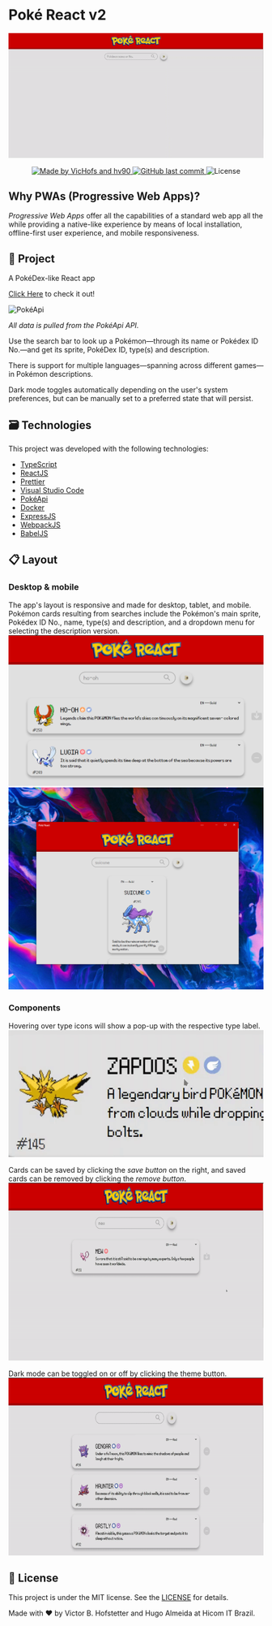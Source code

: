 # Poké React v2

<div display="flex" align="center">
	<img src="https://github.com/VicHofs/poke-react-v2/blob/main/gh_assets/overview.gif" />
</div>
<p align="center">
  <a href="https://www.linkedin.com/in/victor-hofstetter/">
    <img alt="Made by VicHofs and hv90" src="https://img.shields.io/badge/made%20by-VicHofs | hv90-%2304D361">
  </a>

  <a href="https://github.com/VicHofs/poke-react-v2/commits/main">
    <img alt="GitHub last commit" src="https://img.shields.io/github/last-commit/VicHofs/poke-react-v2">
  </a>

  <img alt="License" src="https://img.shields.io/badge/license-MIT-brightgreen">
</p>
<p align="center">

## Why PWAs (Progressive Web Apps)?

_Progressive Web Apps_ offer all the capabilities of a standard web app all the while providing a native-like experience by means of local installation, offline-first user experience, and mobile responsiveness.

## 📝 Project

A PokéDex-like React app

[Click Here][website] to check it out!

<img alt="PokéApi" src="https://pokeapi.co/static/pokeapi_256.888baca4.png">

_All data is pulled from the PokéApi API._

Use the search bar to look up a Pokémon—through its name or Pokédex ID No.—and get its sprite, PokéDex ID, type(s) and description.

There is support for multiple languages—spanning across different games—in Pokémon descriptions.

Dark mode toggles automatically depending on the user's system preferences, but can be manually set to a preferred state that will persist.

## 🗃 Technologies

This project was developed with the following technologies:

- [TypeScript][typescript]
- [ReactJS][reactjs]
- [Prettier][prettier]
- [Visual Studio Code][vs]
- [PokéApi][pokeapi]
- [Docker][docker]
- [ExpressJS][express]
- [WebpackJS][webpack]
- [BabelJS][babel]

## 📋 Layout

### Desktop & mobile
The app's layout is responsive and made for desktop, tablet, and mobile.
Pokémon cards resulting from searches include the Pokémon's main sprite, Pokédex ID No., name, type(s) and description, and a dropdown menu for selecting the description version.
<img src="https://github.com/VicHofs/poke-react-v2/blob/main/gh_assets/overview.png" width="600px"/>
<img src="https://github.com/VicHofs/poke-react-v2/blob/main/gh_assets/app.png" width="600px"/>

### Components
Hovering over type icons will show a pop-up with the respective type label.
<img src="https://github.com/VicHofs/poke-react-v2/blob/main/gh_assets/types.gif" height="250px"/>

Cards can be saved by clicking the _save button_ on the right, and saved cards can be removed by clicking the _remove button_.
<img src="https://github.com/VicHofs/poke-react-v2/blob/main/gh_assets/saving.gif" height="350px" />

Dark mode can be toggled on or off by clicking the theme button.
<img src="https://github.com/VicHofs/poke-react-v2/blob/main/gh_assets/theme.gif" height="350px" />

## 📜 License

This project is under the MIT license. See the [LICENSE](https://github.com/VicHofs/poke-react-v2/LICENSE) for details.

Made with ❤ by Victor B. Hofstetter and Hugo Almeida at Hicom IT Brazil.

[typescript]: https://www.typescriptlang.org/
[reactjs]: https://reactjs.org
[yarn]: https://yarnpkg.com/
[vs]: https://code.visualstudio.com/
[vceditconfig]: https://marketplace.visualstudio.com/items?itemName=EditorConfig.EditorConfig
[vceslint]: https://marketplace.visualstudio.com/items?itemName=dbaeumer.vscode-eslint
[prettier]: https://marketplace.visualstudio.com/items?itemName=esbenp.prettier-vscode
[pokeapi]: https://pokeapi.co/
[express]: https://expressjs.com/
[insomnia]: https://insomnia.rest
[docker]: https://www.docker.com/
[website]: https://vichofs.github.io/poke-react-v2/
[webpack]: https://webpack.js.org/
[babel]: https://babeljs.io/

